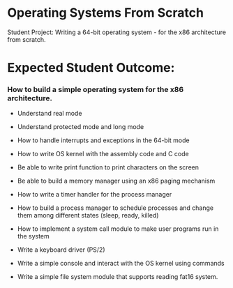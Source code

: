 # Operating Systems From Scratch
Student Project: Writing a 64-bit operating system - for the x86 architecture from scratch. 

# Expected Student Outcome:
### How to build a simple operating system for the x86 architecture.

   * Understand real mode

   * Understand protected mode and long mode

   * How to handle interrupts and exceptions in the 64-bit mode

   * How to write OS kernel with the assembly code and C code

   * Be able to write print function to print characters on the screen

   * Be able to build a memory manager using an x86 paging mechanism

   * How to write a timer handler for the process manager

   *  How to build a process manager to schedule processes and change them among different states (sleep, ready, killed)

   *  How to implement a system call module to make user programs run in the system

   * Write a keyboard driver (PS/2)

   * Write a simple console and interact with the OS kernel using commands

   * Write a simple file system module that supports reading fat16 system.




